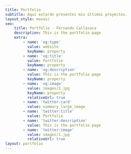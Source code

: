 ```yaml
---
title: Portfolio
subtitle: Aquí estarán presentes mis últimos proyectos.
layout_style: mosaic
seo:
    title: Portfolio - Fernando Callasaca
    description: This is the portfolio page
    extra:
        - name: 'og:type'
          value: website
          keyName: property
        - name: 'og:title'
          value: Portfolio
          keyName: property
        - name: 'og:description'
          value: This is the portfolio page
          keyName: property
        - name: 'og:image'
          value: images/1.jpg
          keyName: property
          relativeUrl: true
        - name: 'twitter:card'
          value: summary_large_image
        - name: 'twitter:title'
          value: Portfolio
        - name: 'twitter:description'
          value: This is the portfolio page
        - name: 'twitter:image'
          value: images/1.jpg
          relativeUrl: true
layout: portfolio
---
```

